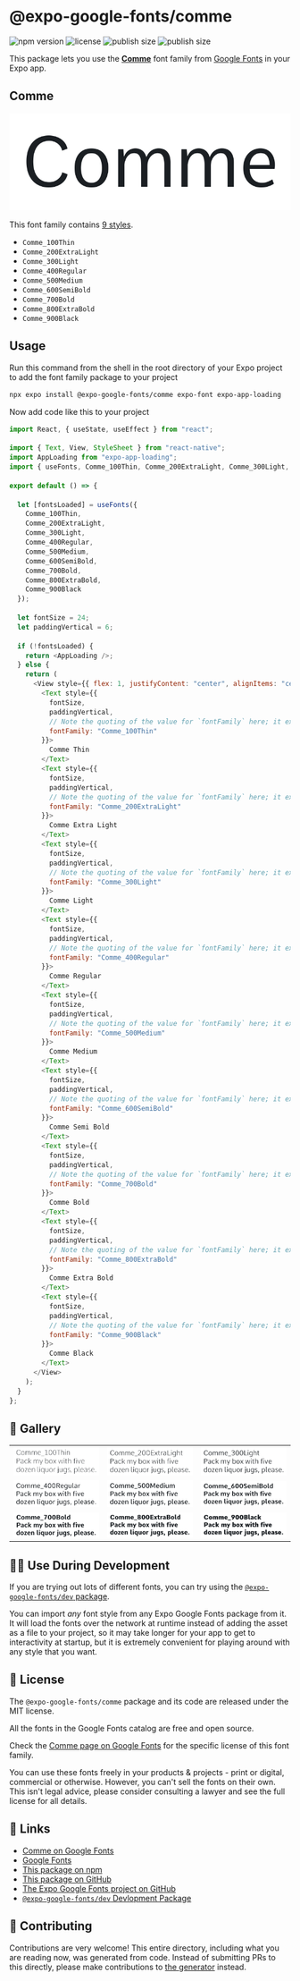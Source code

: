 # @expo-google-fonts/comme

![npm version](https://flat.badgen.net/npm/v/@expo-google-fonts/comme)
![license](https://flat.badgen.net/github/license/expo/google-fonts)
![publish size](https://flat.badgen.net/packagephobia/install/@expo-google-fonts/comme)
![publish size](https://flat.badgen.net/packagephobia/publish/@expo-google-fonts/comme)

This package lets you use the [**Comme**](https://fonts.google.com/specimen/Comme) font family from [Google Fonts](https://fonts.google.com/) in your Expo app.

## Comme

![Comme](./font-family.png)

This font family contains [9 styles](#-gallery).

- `Comme_100Thin`
- `Comme_200ExtraLight`
- `Comme_300Light`
- `Comme_400Regular`
- `Comme_500Medium`
- `Comme_600SemiBold`
- `Comme_700Bold`
- `Comme_800ExtraBold`
- `Comme_900Black`

## Usage

Run this command from the shell in the root directory of your Expo project to add the font family package to your project

```sh
npx expo install @expo-google-fonts/comme expo-font expo-app-loading
```

Now add code like this to your project

```js
import React, { useState, useEffect } from "react";

import { Text, View, StyleSheet } from "react-native";
import AppLoading from "expo-app-loading";
import { useFonts, Comme_100Thin, Comme_200ExtraLight, Comme_300Light, Comme_400Regular, Comme_500Medium, Comme_600SemiBold, Comme_700Bold, Comme_800ExtraBold, Comme_900Black } from '@expo-google-fonts/comme';

export default () => {

  let [fontsLoaded] = useFonts({
    Comme_100Thin, 
    Comme_200ExtraLight, 
    Comme_300Light, 
    Comme_400Regular, 
    Comme_500Medium, 
    Comme_600SemiBold, 
    Comme_700Bold, 
    Comme_800ExtraBold, 
    Comme_900Black
  });

  let fontSize = 24;
  let paddingVertical = 6;

  if (!fontsLoaded) {
    return <AppLoading />;
  } else {
    return (
      <View style={{ flex: 1, justifyContent: "center", alignItems: "center" }}>
        <Text style={{
          fontSize,
          paddingVertical,
          // Note the quoting of the value for `fontFamily` here; it expects a string!
          fontFamily: "Comme_100Thin"
        }}>
          Comme Thin
        </Text>
        <Text style={{
          fontSize,
          paddingVertical,
          // Note the quoting of the value for `fontFamily` here; it expects a string!
          fontFamily: "Comme_200ExtraLight"
        }}>
          Comme Extra Light
        </Text>
        <Text style={{
          fontSize,
          paddingVertical,
          // Note the quoting of the value for `fontFamily` here; it expects a string!
          fontFamily: "Comme_300Light"
        }}>
          Comme Light
        </Text>
        <Text style={{
          fontSize,
          paddingVertical,
          // Note the quoting of the value for `fontFamily` here; it expects a string!
          fontFamily: "Comme_400Regular"
        }}>
          Comme Regular
        </Text>
        <Text style={{
          fontSize,
          paddingVertical,
          // Note the quoting of the value for `fontFamily` here; it expects a string!
          fontFamily: "Comme_500Medium"
        }}>
          Comme Medium
        </Text>
        <Text style={{
          fontSize,
          paddingVertical,
          // Note the quoting of the value for `fontFamily` here; it expects a string!
          fontFamily: "Comme_600SemiBold"
        }}>
          Comme Semi Bold
        </Text>
        <Text style={{
          fontSize,
          paddingVertical,
          // Note the quoting of the value for `fontFamily` here; it expects a string!
          fontFamily: "Comme_700Bold"
        }}>
          Comme Bold
        </Text>
        <Text style={{
          fontSize,
          paddingVertical,
          // Note the quoting of the value for `fontFamily` here; it expects a string!
          fontFamily: "Comme_800ExtraBold"
        }}>
          Comme Extra Bold
        </Text>
        <Text style={{
          fontSize,
          paddingVertical,
          // Note the quoting of the value for `fontFamily` here; it expects a string!
          fontFamily: "Comme_900Black"
        }}>
          Comme Black
        </Text>
      </View>
    );
  }
};
```

## 🔡 Gallery


||||
|-|-|-|
|![Comme_100Thin](./Comme_100Thin.ttf.png)|![Comme_200ExtraLight](./Comme_200ExtraLight.ttf.png)|![Comme_300Light](./Comme_300Light.ttf.png)||
|![Comme_400Regular](./Comme_400Regular.ttf.png)|![Comme_500Medium](./Comme_500Medium.ttf.png)|![Comme_600SemiBold](./Comme_600SemiBold.ttf.png)||
|![Comme_700Bold](./Comme_700Bold.ttf.png)|![Comme_800ExtraBold](./Comme_800ExtraBold.ttf.png)|![Comme_900Black](./Comme_900Black.ttf.png)||


## 👩‍💻 Use During Development

If you are trying out lots of different fonts, you can try using the [`@expo-google-fonts/dev` package](https://github.com/expo/google-fonts/tree/master/font-packages/dev#readme).

You can import _any_ font style from any Expo Google Fonts package from it. It will load the fonts over the network at runtime instead of adding the asset as a file to your project, so it may take longer for your app to get to interactivity at startup, but it is extremely convenient for playing around with any style that you want.


## 📖 License

The `@expo-google-fonts/comme` package and its code are released under the MIT license.

All the fonts in the Google Fonts catalog are free and open source.

Check the [Comme page on Google Fonts](https://fonts.google.com/specimen/Comme) for the specific license of this font family.

You can use these fonts freely in your products & projects - print or digital, commercial or otherwise. However, you can't sell the fonts on their own. This isn't legal advice, please consider consulting a lawyer and see the full license for all details.

## 🔗 Links

- [Comme on Google Fonts](https://fonts.google.com/specimen/Comme)
- [Google Fonts](https://fonts.google.com/)
- [This package on npm](https://www.npmjs.com/package/@expo-google-fonts/comme)
- [This package on GitHub](https://github.com/expo/google-fonts/tree/master/font-packages/comme)
- [The Expo Google Fonts project on GitHub](https://github.com/expo/google-fonts)
- [`@expo-google-fonts/dev` Devlopment Package](https://github.com/expo/google-fonts/tree/master/font-packages/dev)

## 🤝 Contributing

Contributions are very welcome! This entire directory, including what you are reading now, was generated from code. Instead of submitting PRs to this directly, please make contributions to [the generator](https://github.com/expo/google-fonts/tree/master/packages/generator) instead.
